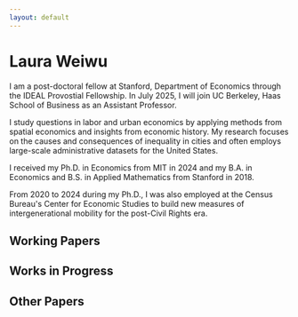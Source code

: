 ```yaml
---
layout: default
---
```


# Laura Weiwu

I am a post-doctoral fellow at Stanford, Department of Economics through the IDEAL Provostial Fellowship. In July 2025, I will join UC Berkeley, Haas School of Business as an Assistant Professor.

I study questions in labor and urban economics by applying methods from spatial economics and insights from economic history. My research focuses on the causes and consequences of inequality in cities and often employs large-scale administrative datasets for the United States. 

I received my Ph.D. in Economics from MIT  in 2024 and my B.A. in Economics and B.S. in Applied Mathematics from Stanford in 2018. 

From 2020 to 2024 during my Ph.D., I was also employed at the Census Bureau's Center for Economic Studies to build new measures of intergenerational mobility for the post-Civil Rights era.


## Working Papers




## Works in Progress



## Other Papers

